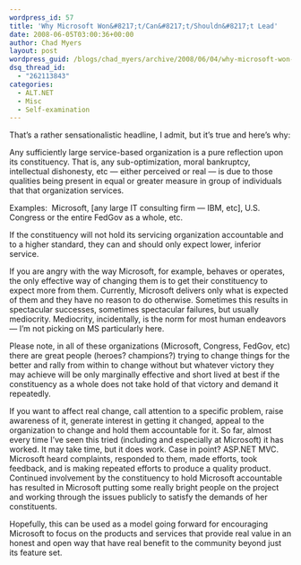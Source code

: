 ```yaml
---
wordpress_id: 57
title: 'Why Microsoft Won&#8217;t/Can&#8217;t/Shouldn&#8217;t Lead'
date: 2008-06-05T03:00:36+00:00
author: Chad Myers
layout: post
wordpress_guid: /blogs/chad_myers/archive/2008/06/04/why-microsoft-won-t-can-t-shouldn-t-lead.aspx
dsq_thread_id:
  - "262113843"
categories:
  - ALT.NET
  - Misc
  - Self-examination
---
```

That&#8217;s a rather sensationalistic headline, I admit, but it&#8217;s true and here&#8217;s why:

Any sufficiently large service-based organization is a pure reflection upon its constituency. That is, any sub-optimization, moral bankruptcy, intellectual dishonesty, etc &#8212; either perceived or real &#8212; is due to those qualities being present in equal or greater measure in group of individuals that that organization services.

Examples:&nbsp; Microsoft, [any large IT consulting firm &#8212; IBM, etc], U.S. Congress or the entire FedGov as a whole, etc.

If the constituency will not hold its servicing organization accountable and to a higher standard, they can and should only expect lower, inferior service.

If you are angry with the way Microsoft, for example, behaves or operates, the only effective way of changing them is to get their constituency to expect more from them. Currently, Microsoft delivers only what is expected of them and they have no reason to do otherwise. Sometimes this results in spectacular successes, sometimes spectacular failures, but usually mediocrity. Mediocrity, incidentally, is the norm for most human endeavors &#8212; I&#8217;m not picking on MS particularly here.

Please note, in all of these organizations (Microsoft, Congress, FedGov, etc) there are great people (heroes? champions?) trying to change things for the better and rally from within to change without but whatever victory they may achieve will be only marginally effective and short lived at best if the constituency as a whole does not take hold of that victory and demand it repeatedly.

If you want to affect real change, call attention to a specific problem, raise awareness of it, generate interest in getting it changed, appeal to the organization to change and hold them accountable for it. So far, almost every time I&#8217;ve seen this tried (including and especially at Microsoft) it has worked. It may take time, but it does work. Case in point? ASP.NET MVC. Microsoft heard complaints, responded to them, made efforts, took feedback, and is making repeated efforts to produce a quality product. Continued involvement by the constituency to hold Microsoft accountable has resulted in Microsoft putting some really bright people on the project and working through the issues publicly to satisfy the demands of her constituents.

Hopefully, this can be used as a model going forward for encouraging Microsoft to focus on the products and services that provide real value in an honest and open way that have real benefit to the community beyond just its feature set.